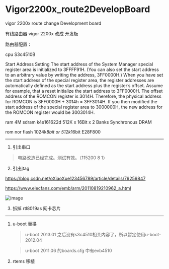 # Vigor2200x_route2DevelopBoard

vigor 2200x route change Development board

有线路由器 vigor 2200x 改成 开发板

路由器配置：

 cpu S3c4510B
 
 Start Address Setting
The start address of the System Manager special register area is initialized to 3FFFF91H. (You can also set the
start address to an arbitrary value by writing the address, 3FF0000H.) When you have set the start address of the
special register area, the register addresses are automatically defined as the start address plus the register’s
offset.
Assume for example, that a reset initialize the start address to 3FF0000H. The offset address of the ROMCON
register is 3014H. Therefore, the physical address for ROMCON is 3FF0000H + 3014h = 3FF3014H. If you then
modified the start address of the special register area to 3000000H, the new address for the ROMCON register
would be 3003014H.
 
 ram 4M sdram       k4s161622d  512K x 16Bit x 2 Banks Synchronous DRAM
 
 rom nor flash 1024k*8bit or 512k*16bit  E28F800

---------------------------

1. 引出串口
 > 电路改造已经完成。测试有效。（115200 8 1）

2. 引出jtag

https://blog.csdn.net/oXiaoXue123456789/article/details/79259847

https://www.elecfans.com/emb/arm/20110819210962_a.html

![image](https://user-images.githubusercontent.com/11971682/167244877-de86d0e7-4202-451e-932a-ba8aa8b93972.png)


3. 拆掉 rtl8019as 网卡芯片

-------
1. u-boot 替换
   > u-boot 2013.01 之后没有s3c4510相关内容了，所以暂定使用u-boot-2012.04
   
   > u-boot 2011.06 的boards.cfg 中有evb4510

2. rtems 移植
